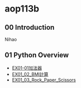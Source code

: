 # aop113b
## 00 Introduction
Nihao
## 01 Python Overview
- [EX01-01加法器](./EX01_01_加法器.ipynb)
- [EX01_02_BMI計算](./EX01_02_BMI計算.ipynb)
- [EX01_03_Rock_Paper_Scissors](./EX01_03_Rock_Paper_Scissors.ipynb)
